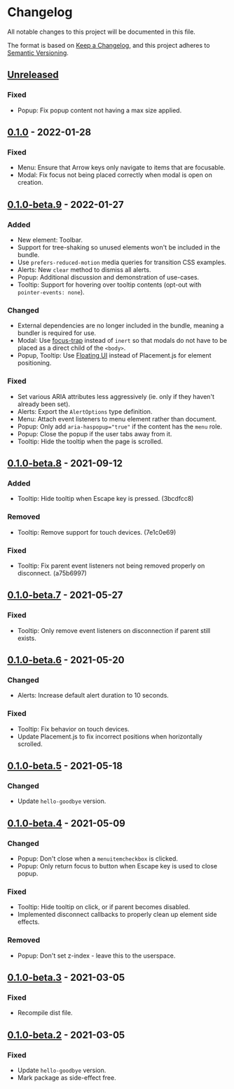 # Changelog

All notable changes to this project will be documented in this file.

The format is based on [Keep a Changelog](https://keepachangelog.com/en/1.0.0/),
and this project adheres to [Semantic Versioning](https://semver.org/spec/v2.0.0.html).

## [Unreleased]
### Fixed
- Popup: Fix popup content not having a max size applied.

## [0.1.0] - 2022-01-28
### Fixed
- Menu: Ensure that Arrow keys only navigate to items that are focusable.
- Modal: Fix focus not being placed correctly when modal is open on creation.

## [0.1.0-beta.9] - 2022-01-27
### Added
- New element: Toolbar.
- Support for tree-shaking so unused elements won't be included in the bundle.
- Use `prefers-reduced-motion` media queries for transition CSS examples.
- Alerts: New `clear` method to dismiss all alerts.
- Popup: Additional discussion and demonstration of use-cases.
- Tooltip: Support for hovering over tooltip contents (opt-out with `pointer-events: none`).

### Changed
- External dependencies are no longer included in the bundle, meaning a bundler is required for use.
- Modal: Use [focus-trap](https://github.com/focus-trap/focus-trap) instead of `inert` so that modals do not have to be placed as a direct child of the `<body>`.
- Popup, Tooltip: Use [Floating UI](https://floating-ui.com) instead of Placement.js for element positioning.

### Fixed
- Set various ARIA attributes less aggressively (ie. only if they haven't already been set).
- Alerts: Export the `AlertOptions` type definition.
- Menu: Attach event listeners to menu element rather than document.
- Popup: Only add `aria-haspopup="true"` if the content has the `menu` role.
- Popup: Close the popup if the user tabs away from it.
- Tooltip: Hide the tooltip when the page is scrolled.

## [0.1.0-beta.8] - 2021-09-12
### Added
- Tooltip: Hide tooltip when Escape key is pressed. (3bcdfcc8)

### Removed
- Tooltip: Remove support for touch devices. (7e1c0e69)

### Fixed
- Tooltip: Fix parent event listeners not being removed properly on disconnect. (a75b6997)

## [0.1.0-beta.7] - 2021-05-27
### Fixed
- Tooltip: Only remove event listeners on disconnection if parent still exists.

## [0.1.0-beta.6] - 2021-05-20
### Changed
- Alerts: Increase default alert duration to 10 seconds.

### Fixed
- Tooltip: Fix behavior on touch devices.
- Update Placement.js to fix incorrect positions when horizontally scrolled.

## [0.1.0-beta.5] - 2021-05-18
### Changed
- Update `hello-goodbye` version.

## [0.1.0-beta.4] - 2021-05-09
### Changed
- Popup: Don't close when a `menuitemcheckbox` is clicked.
- Popup: Only return focus to button when Escape key is used to close popup.

### Fixed
- Tooltip: Hide tooltip on click, or if parent becomes disabled.
- Implemented disconnect callbacks to properly clean up element side effects.

### Removed
- Popup: Don't set z-index - leave this to the userspace.

## [0.1.0-beta.3] - 2021-03-05
### Fixed
- Recompile dist file.

## [0.1.0-beta.2] - 2021-03-05
### Fixed
- Update `hello-goodbye` version.
- Mark package as side-effect free.


[Unreleased]: https://github.com/tobyzerner/inclusive-elements/compare/v0.1.0...HEAD
[0.1.0]: https://github.com/tobyzerner/inclusive-elements/compare/v0.1.0-beta.9...v0.1.0
[0.1.0-beta.9]: https://github.com/tobyzerner/inclusive-elements/compare/v0.1.0-beta.8...v0.1.0-beta.9
[0.1.0-beta.8]: https://github.com/tobyzerner/inclusive-elements/compare/v0.1.0-beta.7...v0.1.0-beta.8
[0.1.0-beta.7]: https://github.com/tobyzerner/inclusive-elements/compare/v0.1.0-beta.6...v0.1.0-beta.7
[0.1.0-beta.6]: https://github.com/tobyzerner/inclusive-elements/compare/v0.1.0-beta.5...v0.1.0-beta.6
[0.1.0-beta.5]: https://github.com/tobyzerner/inclusive-elements/compare/v0.1.0-beta.4...v0.1.0-beta.5
[0.1.0-beta.4]: https://github.com/tobyzerner/inclusive-elements/compare/v0.1.0-beta.3...v0.1.0-beta.4
[0.1.0-beta.3]: https://github.com/tobyzerner/inclusive-elements/compare/v0.1.0-beta.2...v0.1.0-beta.3
[0.1.0-beta.2]: https://github.com/tobyzerner/inclusive-elements/compare/v0.1.0-beta.1...v0.1.0-beta.2
